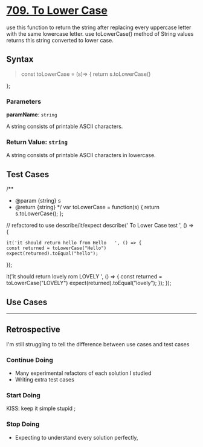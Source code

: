 # [709. To Lower Case](https://leetcode.com/problems/to-lower-case/description/)

<!--
  describe the function's behavior in your own words.
  explain why someone might want to use this function
-->
use this function to return the string after replacing every uppercase letter with the same lowercase letter.
use toLowerCase() method of String values returns this string converted to lower case.

## Syntax

> const toLowerCase = (s)=> {
    return s.toLowerCase()

};

### Parameters

**paramName**: `string`

<!--
  describe the parameter
-->
A string consists of printable ASCII characters.
### Return Value: `string`

<!--
  describe the return value
-->
A string consists of printable ASCII characters in lowercase.

## Test Cases

<!--
  copy in the test cases from the original challenge

  if you write your own test cases in a sandbox file, include those too
-->
/**
 * @param {string} s
 * @return {string}
 */
var toLowerCase = function(s) {
    return s.toLowerCase();
};

// refactored to use describe/it/expect
describe(' To Lower Case test ', () => {

    it('it should return hello from Hello   ', () => {
    const returned = toLowerCase("Hello")
    expect(returned).toEqual("hello");
  });
  
   it('it should return lovely rom LOVELY   ', () => {
    const returned = toLowerCase("LOVELY")
    expect(returned).toEqual("lovely");
  });
});
## Use Cases

<!--
  write a minimum of 2 use cases to show this functions behavior.

  try to find interesting _edge cases_, it's good for you ;)
  an edge case is when a function behaves different than you'd expect.
  This will help you and others better understand the function.

  https://www.geeksforgeeks.org/dont-forget-edge-cases/
-->

---

## Retrospective

<!--
  write any notes to help you review this exercise later, and to help others' study it.

  this might include:

  - good ideas to use later in your own code
  - less good ideas to avoid in your own code
  - new vocabulary you learned
  - the most important thing(s) you learned
  - something that you still don't understand but want to keep studying
  - something that surprised you
  - tricks you will want to remember and use later
-->
I'm still struggling to tell the difference between use cases and test cases
### Continue Doing
- Many experimental refactors of each solution I studied
- Writing extra test cases
### Start Doing
KISS: keep it simple stupid ;

### Stop Doing
- Expecting to understand every solution perfectly,